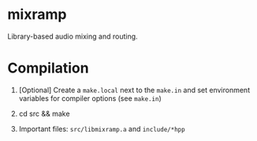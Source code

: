 
mixramp
=======

Library-based audio mixing and routing.

Compilation
===========

1. [Optional] Create a `make.local` next to the `make.in` and set environment
   variables for compiler options (see `make.in`)

2. cd src && make

3. Important files:  `src/libmixramp.a`  and `include/*hpp`

